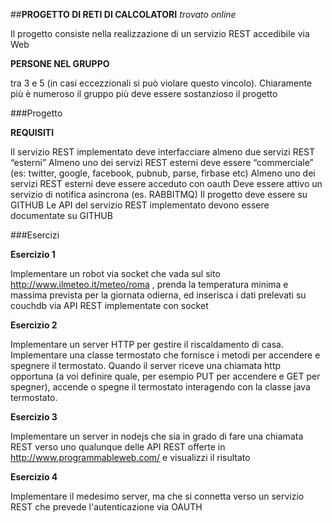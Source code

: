 ##**PROGETTO DI RETI DI CALCOLATORI**
*trovato online*

Il progetto consiste nella realizzazione di un servizio REST accedibile via Web

**PERSONE NEL GRUPPO**

tra 3 e 5 (in casi eccezzionali si può violare questo vincolo). Chiaramente più è numeroso il gruppo più deve essere sostanzioso il progetto

###Progetto

**REQUISITI**

Il servizio REST implementato deve interfacciare almeno due servizi REST “esterni”
Almeno uno dei servizi REST esterni deve essere “commerciale” (es: twitter, google, facebook, pubnub, parse, firbase etc)
Almeno uno dei servizi REST esterni deve essere acceduto con oauth
Deve essere attivo un servizio di notifica asincrona (es. RABBITMQ)
Il progetto deve essere su GITHUB
Le API del servizio REST implementato devono essere documentate su GITHUB


###Esercizi

**Esercizio 1**

Implementare un robot via socket che vada sul sito http://www.ilmeteo.it/meteo/roma , prenda la temperatura minima e massima prevista per la giornata odierna, ed inserisca i dati prelevati su couchdb via API REST implementate con socket


**Esercizio 2**

Implementare un server HTTP per gestire il riscaldamento di casa. Implementare una classe termostato che fornisce i metodi per accendere e spegnere il termostato. Quando il server riceve una chiamata http opportuna (a voi definire quale, per esempio PUT per accendere e GET per spegner), accende o spegne il termostato interagendo con la classe java termostato.


**Esercizio 3**

Implementare un server in nodejs che sia in grado di fare una chiamata REST verso uno qualunque delle API REST offerte in http://www.programmableweb.com/ e visualizzi il risultato


**Esercizio 4**

Implementare il medesimo server, ma che si connetta verso un servizio REST che prevede l'autenticazione via OAUTH
